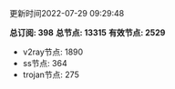 更新时间2022-07-29 09:29:48

**总订阅: 398**
**总节点: 13315**
**有效节点: 2529**
- v2ray节点: 1890
- ss节点: 364
- trojan节点: 275
